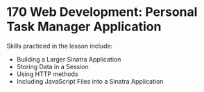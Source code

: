# 170 Web Development: Personal Task Manager Application
    
Skills practiced in the lesson include:
* Building a Larger Sinatra Application
* Storing Data in a Session
* Using HTTP methods
* Including JavaScript Files into a Sinatra Application
